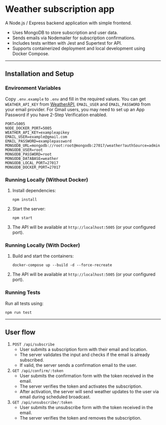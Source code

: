 # Weather subscription app

A Node.js / Express backend application with simple frontend.

- Uses MongoDB to store subscription and user data.
- Sends emails via Nodemailer for subscription confirmations.
- Includes tests written with Jest and Supertest for API.
- Supports containerized deployment and local development using Docker Compose.

---

## Installation and Setup

### Environment Variables

Copy `.env.example` to `.env` and fill in the required values.
You can get `WEATHER_API_KEY` from [WeatherAPI](https://www.weatherapi.com/), `EMAIL_USER` and `EMAIL_PASSWORD` from
your email provider. For Gmail users, you may need to set up an App Password if you have 2-Step Verification enabled.

```
PORT=5005
NODE_DOCKER_PORT=5005
WEATHER_API_KEY=exampleapikey
EMAIL_USER=example@gmail.com
EMAIL_PASSWORD=examplepassword
MONGODB_URL=mongodb://root:root@mongodb:27017/weather?authSource=admin
MONGODB_USER=root
MONGODB_PASSWORD=root
MONGODB_DATABASE=weather
MONGODB_LOCAL_PORT=27017
MONGODB_DOCKER_PORT=27017
```

### Running Locally (Without Docker)

1. Install dependencies:
   ```
   npm install
   ```
2. Start the server:
   ```
   npm start
   ```
3. The API will be available at `http://localhost:5005` (or your configured port).

### Running Locally (With Docker)

1. Build and start the containers:
   ```
   docker-compose up --build -d --force-recreate
   ```

2. The API will be available at `http://localhost:5005` (or your configured port).

### Running Tests

Run all tests using:

```
npm run test
```

---

## User flow

1. `POST /api/subscribe`
   - User submits a subscription form with their email and location.
   - The server validates the input and checks if the email is already subscribed.
   - If valid, the server sends a confirmation email to the user.
2. `GET /api/confirm/:token`
   - User submits the confirmation form with the token received in the email.
   - The server verifies the token and activates the subscription. 
   - After activation, the server will send weather updates to the user via email during scheduled broadcast.
3. `GET /api/unsubscribe/:token`
   - User submits the unsubscribe form with the token received in the email.
   - The server verifies the token and removes the subscription.
